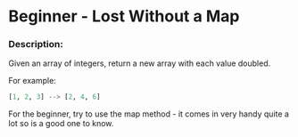 # Beginner - Lost Without a Map

### Description:
Given an array of integers, return a new array with each value doubled.

For example:
```python
[1, 2, 3] --> [2, 4, 6]
```
For the beginner, try to use the map method - it comes in very handy quite a lot so is a good one to know.